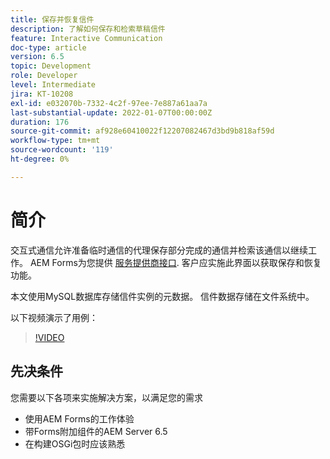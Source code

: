 ```yaml
---
title: 保存并恢复信件
description: 了解如何保存和检索草稿信件
feature: Interactive Communication
doc-type: article
version: 6.5
topic: Development
role: Developer
level: Intermediate
jira: KT-10208
exl-id: e032070b-7332-4c2f-97ee-7e887a61aa7a
last-substantial-update: 2022-01-07T00:00:00Z
duration: 176
source-git-commit: af928e60410022f12207082467d3bd9b818af59d
workflow-type: tm+mt
source-wordcount: '119'
ht-degree: 0%

---
```


# 简介

交互式通信允许准备临时通信的代理保存部分完成的通信并检索该通信以继续工作。 AEM Forms为您提供 [服务提供商接口](https://developer.adobe.com/experience-manager/reference-materials/6-5/forms/javadocs/com/adobe/fd/ccm/ccr/ccrDocumentInstance/api/services/CCRDocumentInstanceService.html). 客户应实施此界面以获取保存和恢复功能。

本文使用MySQL数据库存储信件实例的元数据。 信件数据存储在文件系统中。

以下视频演示了用例：

>[!VIDEO](https://video.tv.adobe.com/v/342129?quality=12&learn=on)

## 先决条件

您需要以下各项来实施解决方案，以满足您的需求

* 使用AEM Forms的工作体验
* 带Forms附加组件的AEM Server 6.5
* 在构建OSGi包时应该熟悉

